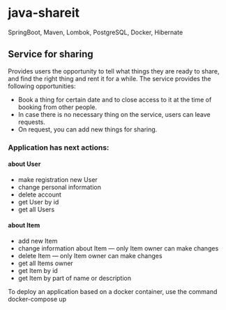 # java-shareit

SpringBoot, Maven, Lombok, PostgreSQL, Docker, Hibernate

## Service for sharing

Provides users the opportunity to tell what things they are ready to share, and find the right thing and rent it for a while.
The service provides the following opportunities:
 * Book a thing for certain date and to close access to it at the time of booking from other people. 
 * In case there is no necessary thing on the service, users can leave requests.
 * On request, you can add new things for sharing.
 
### Application has next actions:

#### about User
- make registration new User
- change personal information
- delete account
- get User by id
- get all Users
 
#### about Item
- add new Item
- change information about Item — only Item owner can make changes
- delete Item — only Item owner can make changes
- get all Items owner
- get Item by id
- get Item by part of name or description


To deploy an application based on a docker container, use the command docker-compose up
